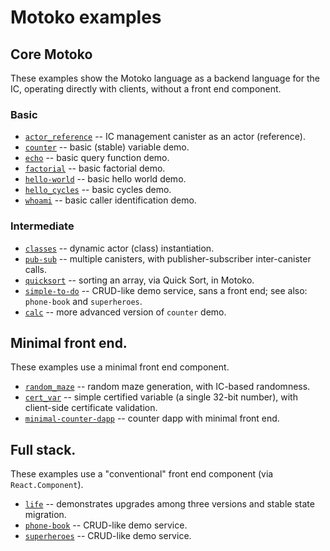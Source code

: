 # Motoko examples

## Core Motoko

These examples show the Motoko language as a backend language for the IC, operating directly with clients, without a front end component.

### Basic

- [`actor_reference`](https://github.com/dfinity/examples/tree/master/motoko/actor_reference) -- IC management canister as an actor (reference).
- [`counter`](https://github.com/dfinity/examples/tree/master/motoko/counter) -- basic (stable) variable demo.
- [`echo`](https://github.com/dfinity/examples/tree/master/motoko/echo) -- basic query function demo.
- [`factorial`](https://github.com/dfinity/examples/tree/master/motoko/factorial) -- basic factorial demo.
- [`hello-world`](https://github.com/dfinity/examples/tree/master/motoko/hello-world) -- basic hello world demo.
- [`hello_cycles`](https://github.com/dfinity/examples/tree/master/motoko/hello_cycles) -- basic cycles demo.
- [`whoami`](https://github.com/dfinity/examples/tree/master/motoko/whoami) -- basic caller identification demo.

### Intermediate

- [`classes`](https://github.com/dfinity/examples/tree/master/motoko/classes) -- dynamic actor (class) instantiation.
- [`pub-sub`](https://github.com/dfinity/examples/tree/master/motoko/pub-sub) -- multiple canisters, with publisher-subscriber inter-canister calls.
- [`quicksort`](https://github.com/dfinity/examples/tree/master/motoko/quicksort) -- sorting an array, via Quick Sort, in Motoko.
- [`simple-to-do`](https://github.com/dfinity/examples/tree/master/motoko/simple-to-do) -- CRUD-like demo service, sans a front end; see also: `phone-book` and `superheroes`.
- [`calc`](https://github.com/dfinity/examples/tree/master/motoko/calc) -- more advanced version of `counter` demo.

## Minimal front end.

These examples use a minimal front end component.

- [`random_maze`](https://github.com/dfinity/examples/tree/master/motoko/random_maze) -- random maze generation, with IC-based randomness.
- [`cert_var`](https://github.com/dfinity/examples/tree/master/motoko/cert-var) -- simple certified variable (a single 32-bit number), with client-side certificate validation.
- [`minimal-counter-dapp`](https://github.com/dfinity/examples/tree/master/motoko/minimal-counter-dapp) -- counter dapp with minimal front end.


## Full stack.

These examples use a "conventional" front end component (via `React.Component`).

- [`life`](https://github.com/dfinity/examples/tree/master/motoko/life) -- demonstrates upgrades among three versions and stable state migration.
- [`phone-book`](https://github.com/dfinity/examples/tree/master/motoko/phone-book) -- CRUD-like demo service.
- [`superheroes`](https://github.com/dfinity/examples/tree/master/motoko/superheroes) -- CRUD-like demo service.
